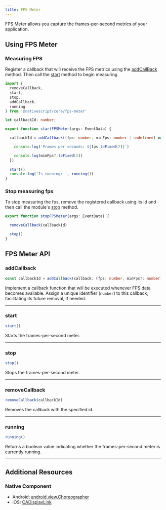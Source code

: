 ```yaml
---
title: FPS Meter
---
```


FPS Meter allows you capture the frames-per-second metrics of your application.

## Using FPS Meter

### Measuring FPS

Register a callback that will receive the FPS metrics using the [addCallBack](#addcallback) method. Then call the [start](#start) method to begin measuring.

```ts
import {
  removeCallback,
  start,
  stop,
  addCallback,
  running
} from '@nativescript/core/fps-meter'

let callbackId: number;

export function startFPSMeter(args: EventData) {

  callbackId = addCallback((fps: number, minFps: number | undefined) => {

    console.log(`Frames per seconds: ${fps.toFixed(2)}`)

    console.log(minFps?.toFixed(2))
  })
  
  start()
  console.log('Is running: ', running())
}
```

### Stop measuring fps

To stop measuring the fps, remove the registered callback using its id and then call the module's [stop](#stop) method.

```ts
export function stopFPSMeter(args: EventData) {

  removeCallback(callbackId)

  stop()
}
```

## FPS Meter API

### addCallback

```ts
const callbackId = addCallback(callback: (fps: number, minFps?: number) => void): number
```

Implement a callback function that will be executed whenever FPS data becomes available. Assign a unique identifier (`number`) to this callback, facilitating its future removal, if needed.

---

### start

```ts
start()
```

Starts the frames-per-second meter.

---

### stop

```ts
stop()
```

Stops the frames-per-second meter.

---
### removeCallback

```ts
removeCallback(callbackId)
```

Removes the callback with the specified id.

---

### running

```ts
running()
```

Returns a boolean value indicating whether the frames-per-second meter is currently running.

---

## Additional Resources

### Native Component

- Android: [android.view.Choreographer]()
- iOS: [CADisplayLink](https://developer.apple.com/documentation/quartzcore/cadisplaylink)